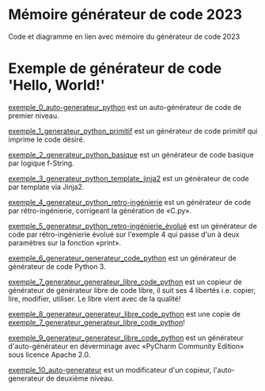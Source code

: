 # Mémoire générateur de code 2023

Code et diagramme en lien avec mémoire du générateur de code 2023

# Exemple de générateur de code 'Hello, World!'

[exemple_0_auto-generateur_python](exemple_0_auto-generateur_python) est un auto-générateur de code de premier niveau.

[exemple_1_generateur_python_primitif](exemple_1_generateur_python_primitif) est un générateur de code primitif qui imprime le code désiré.

[exemple_2_generateur_python_basique](exemple_2_generateur_python_basique) est un générateur de code basique par logique f-String.

[exemple_3_generateur_python_template_jinja2](exemple_3_generateur_python_template_jinja2) est un générateur de code par template via Jinja2.

[exemple_4_generateur_python_retro-ingénierie](exemple_4_generateur_python_retro-ingénierie) est un générateur de code par rétro-ingénierie, corrigeant la
génération de «C.py».

[exemple_5_generateur_python_retro-ingénierie_évolué](exemple_5_generateur_python_retro-ingénierie_évolué) est un générateur de code par rétro-ingénierie évolué sur
l'exemple 4 qui passe d'un à deux paramètres sur la fonction «print».

[exemple_6_generateur_generateur_code_python](exemple_6_generateur_generateur_code_python) est un générateur de générateur de code Python 3.

[exemple_7_generateur_generateur_libre_code_python](exemple_7_generateur_generateur_libre_code_python) est un copieur de générateur de générateur libre de code libre, il suit ses 4 libertés i.e. copier, lire, modifier, utiliser.
Le libre vient avec de la qualité!

[exemple_8_generateur_generateur_libre_code_python](exemple_8_generateur_generateur_libre_code_python) est une copie de [exemple_7_generateur_generateur_libre_code_python](exemple_7_generateur_generateur_libre_code_python)!

[exemple_9_generateur_generateur_libre_code_python](exemple_9_generateur_generateur_libre_code_python) est un générateur d'auto-générateur en déverminage avec «PyCharm Community Edition» sous licence Apache 2.0.

[exemple_10_auto-generateur](exemple_10_auto-generateur) est un modificateur d'un copieur, l'auto-generateur de deuxième niveau.
